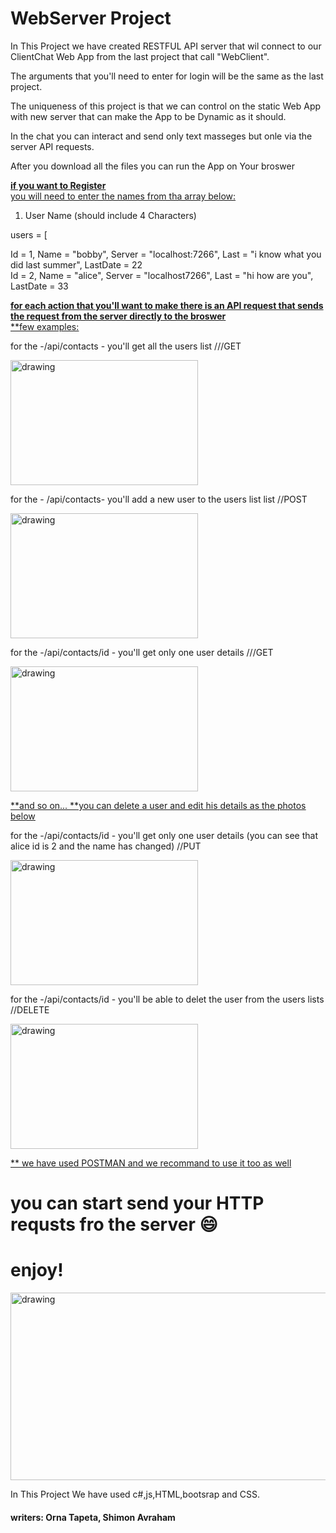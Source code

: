  # WebServer Project 



In This Project we have created RESTFUL API server that wil connect to our ClientChat Web App from the last project that call "WebClient".<br />

The arguments that you'll need to enter for login will be the same as the last project.<br />

The uniqueness of this project is that we can control on the static Web App with new server that can make the App to be Dynamic as it should.<br />

In the chat you can interact and send only text masseges but onle via the server API requests.<br />

After you download all the files you can run the App on Your broswer  <br />

<ins>**if you want to Register**<br />
you will need to enter the names from tha array below:
1. User Name (should include 4 Characters)<br />
 
 users = [<br />

  Id = 1, Name = "bobby", Server = "localhost:7266", Last = "i know what you did last summer", LastDate = 22 <br />
  Id = 2, Name = "alice", Server = "localhost7266", Last = "hi how are you", LastDate = 33 <br />
 

<ins>**for each action that you'll want to make there is an API request that sends the request from the server directly to the broswer**<br />
<ins>**few examples:

for the  -/api/contacts - you'll get all the users list  ///GET<br />

<img src="https://user-images.githubusercontent.com/48882826/173248496-1671958a-c98c-4377-9772-418942e07b75.jpg" alt="drawing" width="300" height="200"/>



for the  - /api/contacts- you'll add a new user to the users list list //POST<br />

<img src="https://user-images.githubusercontent.com/48882826/173248702-c23c8da3-9714-4f60-bc23-f46aba0f8cc0.JPG" alt="drawing" width="300" height="200"/>



for the  -/api/contacts/id - you'll get only one user details  ///GET<br />

<img src="https://user-images.githubusercontent.com/48882826/173248765-2aeaa3d7-483b-4a79-b474-fb5f831095ea.JPG" alt="drawing" width="300" height="200"/>


<ins>**and so on...
<ins>**you can delete a user and edit his details as the photos below <br />


for the  -/api/contacts/id - you'll get only one user details (you can see that alice id is 2 and the name has changed)  //PUT<br />

<img src="https://user-images.githubusercontent.com/48882826/173248872-eb6f9e52-9c3b-424e-96b1-fa9017fdc9ce.JPG" alt="drawing" width="300" height="200"/>


for the  -/api/contacts/id - you'll  be able to delet the user from the users lists //DELETE<br />

<img src="https://user-images.githubusercontent.com/48882826/173248883-20efae0c-8d76-40d9-a7cc-b0bfc7f1b29f.JPG" alt="drawing" width="300" height="200"/>

<ins>** we have used POSTMAN and we recommand to use it too as well<br />

# you can start send your HTTP requsts fro the server  :smile:<br />
# enjoy!<br />
<img src="https://user-images.githubusercontent.com/48882826/166235670-84aac62c-9b1f-411f-9405-af28efc394a5.png" alt="drawing" width="600" height="300"/>
<br />

In This Project We have used c#,js,HTML,bootsrap and CSS.<br /> 

#### writers:  Orna Tapeta, Shimon Avraham 
